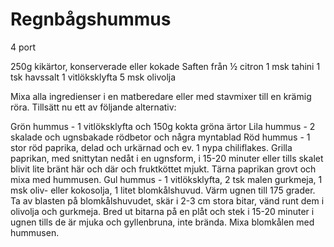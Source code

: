 # Regnbågshummus

4 port

250g kikärtor, konserverade eller kokade
Saften från ½ citron
1 msk tahini
1 tsk havssalt
1 vitlöksklyfta
5 msk olivolja

Mixa alla ingredienser i en matberedare eller med stavmixer till en krämig röra. Tillsätt nu ett av följande alternativ:

Grön hummus - 1 vitlöksklyfta och 150g kokta gröna ärtor
Lila hummus - 2 skalade och ugnsbakade rödbetor och några myntablad
Röd hummus - 1 stor röd paprika, delad och urkärnad och ev. 1 nypa chiliflakes. Grilla paprikan, med snittytan nedåt i en ugnsform, i 15-20 minuter eller tills skalet blivit lite bränt här och där och fruktköttet mjukt. Tärna paprikan grovt och mixa med hummusen.
Gul hummus - 1 vitlöksklyfta, 2 tsk malen gurkmeja, 1 msk oliv- eller kokosolja, 1 litet blomkålshuvud. Värm ugnen till 175 grader. Ta av blasten på blomkålshuvudet, skär i 2-3 cm stora bitar, vänd runt dem i olivolja och gurkmeja. Bred ut bitarna på en plåt och stek i 15-20 minuter i ugnen tills de är mjuka och gyllenbruna, inte brända. Mixa blomkålen med hummusen.
